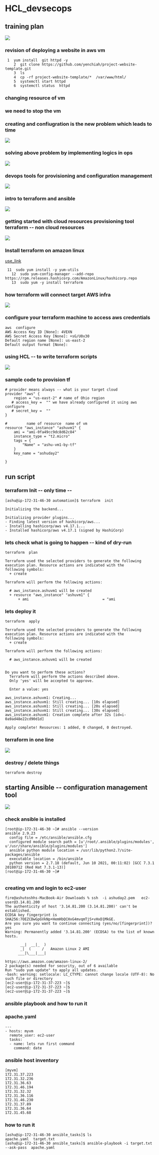 # HCL_devsecops

## training plan 

<img src="plan.png">

### revision of deploying a website in aws vm 

```
 1  yum install  git httpd -y 
    2  git clone https://github.com/yenchiah/project-website-template.git
    3  ls
    4  cp -rf project-website-template/*  /var/www/html/
    5  systemctl start httpd
    6  systemctl status  httpd
```

### changing resource of vm 

### we need to stop the vm 

### creating and confiugration is the new problem which leads to time 

<img src="prob1.png">

### solving above problem by implementing logics in ops 

<img src="prob2.png">

### devops tools for provisioning and configuration management

<img src="devops.png">

### intro to terraform and ansible 

<img src="devops1.png">

### getting started with cloud resources provisioning tool  terraform -- non cloud resources 

<img src="terraform.png">

### Install terraform on amazon linux 

[use_link](https://learn.hashicorp.com/tutorials/terraform/install-cli)

```
 11  sudo yum install -y yum-utils
   12  sudo yum-config-manager --add-repo https://rpm.releases.hashicorp.com/AmazonLinux/hashicorp.repo
   13  sudo yum -y install terraform
```

### how terraform will connect target AWS infra 

<img src="api.png">

### configure your terraform machine to access aws credentials 

```
aws  configure  
AWS Access Key ID [None]: 4VEXN
AWS Secret Access Key [None]: +sG/U0x30
Default region name [None]: us-east-2
Default output format [None]: 
```

### using HCL -- to write terraform scripts 

<img src="hcl.png">

### sample code to provision tf 

```
# provider means always -- what is your target cloud 
provider "aws" {
    region = "us-east-2" # name of Ohio region  
   # access_key =  "" we have already configured it using aws configure 
   # secret_key =  ""
}

#         name of resource  name of vm 
resource "aws_instance" "ashuvm1" {
    ami = "ami-0fa49cc9dc8d62c84"
    instance_type = "t2.micro"
    tags = {
        "Name" = "ashu-vm1-by-tf"
    }
    key_name = "ashuday2"
    
} 

```

## run script 

### terraform Init -- only time --

```
[ashu@ip-172-31-46-30 automation]$ terraform  init 

Initializing the backend...

Initializing provider plugins...
- Finding latest version of hashicorp/aws...
- Installing hashicorp/aws v4.17.1...
- Installed hashicorp/aws v4.17.1 (signed by HashiCorp)

```

### lets check what is going to happen -- kind of dry-run 

```
terraform  plan 

Terraform used the selected providers to generate the following execution plan. Resource actions are indicated with the
following symbols:
  + create

Terraform will perform the following actions:

  # aws_instance.ashuvm1 will be created
  + resource "aws_instance" "ashuvm1" {
      + ami                                  = "ami
```

### lets deploy it 

```
terraform  apply 

Terraform used the selected providers to generate the following execution plan. Resource actions are indicated with the
following symbols:
  + create

Terraform will perform the following actions:

  # aws_instance.ashuvm1 will be created
  
  
Do you want to perform these actions?
  Terraform will perform the actions described above.
  Only 'yes' will be accepted to approve.

  Enter a value: yes

aws_instance.ashuvm1: Creating...
aws_instance.ashuvm1: Still creating... [10s elapsed]
aws_instance.ashuvm1: Still creating... [20s elapsed]
aws_instance.ashuvm1: Still creating... [30s elapsed]
aws_instance.ashuvm1: Creation complete after 32s [id=i-0a9ad48e22cd90d1d]

Apply complete! Resources: 1 added, 0 changed, 0 destroyed.
```

### terraform in one line 

<img src="terrform111.png">

### destroy  / delete things 

```
terraform destroy 
```

## starting Ansible -- configuration management tool 

<img src="ansible.png">

### check ansible is installed 

```
[root@ip-172-31-46-30 ~]# ansible --version 
ansible 2.9.23
  config file = /etc/ansible/ansible.cfg
  configured module search path = [u'/root/.ansible/plugins/modules', u'/usr/share/ansible/plugins/modules']
  ansible python module location = /usr/lib/python2.7/site-packages/ansible
  executable location = /bin/ansible
  python version = 2.7.18 (default, Jun 10 2021, 00:11:02) [GCC 7.3.1 20180712 (Red Hat 7.3.1-13)]
[root@ip-172-31-46-30 ~]# 


```

### creating vm and login to ec2-user 

```
fire@ashutoshhs-MacBook-Air Downloads % ssh  -i ashuday2.pem   ec2-user@3.14.81.200  
The authenticity of host '3.14.81.200 (3.14.81.200)' can't be established.
ECDSA key fingerprint is SHA256:7OEZCDwGpGVkNp+HemHbQCHxG4mvqmTjS+vHxD1MkGE.
Are you sure you want to continue connecting (yes/no/[fingerprint])? yes
Warning: Permanently added '3.14.81.200' (ECDSA) to the list of known hosts.

       __|  __|_  )
       _|  (     /   Amazon Linux 2 AMI
      ___|\___|___|

https://aws.amazon.com/amazon-linux-2/
2 package(s) needed for security, out of 6 available
Run "sudo yum update" to apply all updates.
-bash: warning: setlocale: LC_CTYPE: cannot change locale (UTF-8): No such file or directory
[ec2-user@ip-172-31-37-223 ~]$ 
[ec2-user@ip-172-31-37-223 ~]$ 
[ec2-user@ip-172-31-37-223 ~]$ 

```

### ansible playbook and how to run it 

### apache.yaml 

```
---
- hosts: myvm 
  remote_user: ec2-user
  tasks:
  - name: lets run first command 
    command: date 
```

### ansible host inventory 

```
[myvm]
172.31.37.223
172.31.32.236
172.31.36.63
172.31.46.194
172.31.32.32
172.31.36.116
172.31.46.230
172.31.37.89
172.31.36.64
172.31.45.68
```

### how to run it 

```
[ashu@ip-172-31-46-30 ansible_tasks]$ ls
apache.yaml  target.txt
[ashu@ip-172-31-46-30 ansible_tasks]$ ansible-playbook -i target.txt  --ask-pass  apache.yaml 
```

